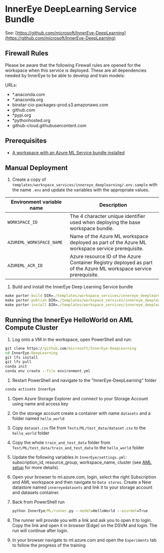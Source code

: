 # InnerEye DeepLearning Service Bundle

See: [https://github.com/microsoft/InnerEye-DeepLearning](https://github.com/microsoft/InnerEye-DeepLearning)

## Firewall Rules

Please be aware that the following Firewall rules are opened for the workspace when this service is deployed. These are all dependencies needed by InnerEye to be able to develop and train models:

URLs:

- *.anaconda.com
- *.anaconda.org
- binstar-cio-packages-prod.s3.amazonaws.com
- github.com
- *pypi.org
- *pythonhosted.org
- github-cloud.githubusercontent.com

## Prerequisites

- [A workspace with an Azure ML Service bundle installed](../../../templates/workspace_services/azureml)

## Manual Deployment

1. Create a copy of `templates/workspace_services/innereye_deeplearning/.env.sample` with the name `.env` and update the variables with the appropriate values.

  | Environment variable name | Description |
  | ------------------------- | ----------- |
  | `WORKSPACE_ID` | The 4 character unique identifier used when deploying the base workspace bundle. |
  | `AZUREML_WORKSPACE_NAME` | Name of the Azure ML workspace deployed as part of the Azure ML workspace service prerequisite. |
  | `AZUREML_ACR_ID` | Azure resource ID of the Azure Container Registry deployed as part of the Azure ML workspace service prerequisite. |

1. Build and install the InnerEye Deep Learning Service bundle

  ```cmd
  make porter-build DIR=./templates/workspace_services/innereye_deeplearning
  make porter-publish DIR=./templates/workspace_services/innereye_deeplearning
  make porter-install DIR=./templates/workspace_services/innereye_deeplearning
  ```

## Running the InnerEye HelloWorld on AML Compute Cluster

1. Log onto a VM in the workspace, open PowerShell and run:

  ```cmd
  git clone https://github.com/microsoft/InnerEye-DeepLearning
  cd InnerEye-DeepLearning
  git lfs install
  git lfs pull
  conda init
  conda env create --file environment.yml
  ```

1. Restart PowerShell and navigate to the "InnerEye-DeepLearning" folder

  ```cmd
  conda activate InnerEye
  ```

1. Open Azure Storage Explorer and connect to your Storage Account using name and access key
1. On the storage account create a container with name ```datasets``` and a folder named ```hello_world```
1. Copy `dataset.csv` file from `Tests/ML/test_data/dataset.csv` to the `hello_world` folder
1. Copy the whole `train_and_test_data` folder from `Test/ML/test_data/train_and_test_data` to the `hello_world` folder
1. Update the following variables in `InnerEye/settings.yml`: subscription_id, resource_group, workspace_name, cluster (see [AML setup](https://github.com/microsoft/InnerEye-DeepLearning/blob/main/docs/setting_up_aml.md) for more details).
1. Open your browser to ml.azure.com, login, select the right Subscription and AML workspace and then navigate to `Data stores`. Create a New datastore named `innereyedatasets` and link it to your storage account and datasets container.
1. Back from PowerShell run

   ```cmd
   python InnerEye/ML/runner.py --model=HelloWorld --azureml=True
   ```

1. The runner will provide you with a link and ask you to open it to login. Copy the link and open it in browser (Edge) on the DSVM and login. The run will continue after login.
1. In your browser navigate to ml.azure.com and open the `Experiments` tab to follow the progress of the training
